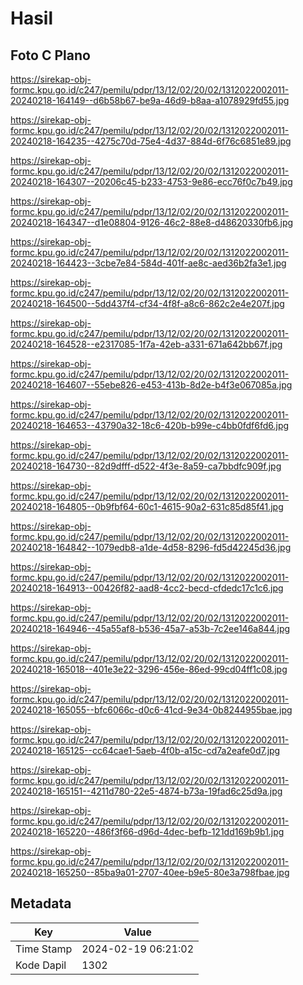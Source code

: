 # Hasil

## Foto C Plano

https://sirekap-obj-formc.kpu.go.id/c247/pemilu/pdpr/13/12/02/20/02/1312022002011-20240218-164149--d6b58b67-be9a-46d9-b8aa-a1078929fd55.jpg

https://sirekap-obj-formc.kpu.go.id/c247/pemilu/pdpr/13/12/02/20/02/1312022002011-20240218-164235--4275c70d-75e4-4d37-884d-6f76c6851e89.jpg

https://sirekap-obj-formc.kpu.go.id/c247/pemilu/pdpr/13/12/02/20/02/1312022002011-20240218-164307--20206c45-b233-4753-9e86-ecc76f0c7b49.jpg

https://sirekap-obj-formc.kpu.go.id/c247/pemilu/pdpr/13/12/02/20/02/1312022002011-20240218-164347--d1e08804-9126-46c2-88e8-d48620330fb6.jpg

https://sirekap-obj-formc.kpu.go.id/c247/pemilu/pdpr/13/12/02/20/02/1312022002011-20240218-164423--3cbe7e84-584d-401f-ae8c-aed36b2fa3e1.jpg

https://sirekap-obj-formc.kpu.go.id/c247/pemilu/pdpr/13/12/02/20/02/1312022002011-20240218-164500--5dd437f4-cf34-4f8f-a8c6-862c2e4e207f.jpg

https://sirekap-obj-formc.kpu.go.id/c247/pemilu/pdpr/13/12/02/20/02/1312022002011-20240218-164528--e2317085-1f7a-42eb-a331-671a642bb67f.jpg

https://sirekap-obj-formc.kpu.go.id/c247/pemilu/pdpr/13/12/02/20/02/1312022002011-20240218-164607--55ebe826-e453-413b-8d2e-b4f3e067085a.jpg

https://sirekap-obj-formc.kpu.go.id/c247/pemilu/pdpr/13/12/02/20/02/1312022002011-20240218-164653--43790a32-18c6-420b-b99e-c4bb0fdf6fd6.jpg

https://sirekap-obj-formc.kpu.go.id/c247/pemilu/pdpr/13/12/02/20/02/1312022002011-20240218-164730--82d9dfff-d522-4f3e-8a59-ca7bbdfc909f.jpg

https://sirekap-obj-formc.kpu.go.id/c247/pemilu/pdpr/13/12/02/20/02/1312022002011-20240218-164805--0b9fbf64-60c1-4615-90a2-631c85d85f41.jpg

https://sirekap-obj-formc.kpu.go.id/c247/pemilu/pdpr/13/12/02/20/02/1312022002011-20240218-164842--1079edb8-a1de-4d58-8296-fd5d42245d36.jpg

https://sirekap-obj-formc.kpu.go.id/c247/pemilu/pdpr/13/12/02/20/02/1312022002011-20240218-164913--00426f82-aad8-4cc2-becd-cfdedc17c1c6.jpg

https://sirekap-obj-formc.kpu.go.id/c247/pemilu/pdpr/13/12/02/20/02/1312022002011-20240218-164946--45a55af8-b536-45a7-a53b-7c2ee146a844.jpg

https://sirekap-obj-formc.kpu.go.id/c247/pemilu/pdpr/13/12/02/20/02/1312022002011-20240218-165018--401e3e22-3296-456e-86ed-99cd04ff1c08.jpg

https://sirekap-obj-formc.kpu.go.id/c247/pemilu/pdpr/13/12/02/20/02/1312022002011-20240218-165055--bfc6066c-d0c6-41cd-9e34-0b8244955bae.jpg

https://sirekap-obj-formc.kpu.go.id/c247/pemilu/pdpr/13/12/02/20/02/1312022002011-20240218-165125--cc64cae1-5aeb-4f0b-a15c-cd7a2eafe0d7.jpg

https://sirekap-obj-formc.kpu.go.id/c247/pemilu/pdpr/13/12/02/20/02/1312022002011-20240218-165151--4211d780-22e5-4874-b73a-19fad6c25d9a.jpg

https://sirekap-obj-formc.kpu.go.id/c247/pemilu/pdpr/13/12/02/20/02/1312022002011-20240218-165220--486f3f66-d96d-4dec-befb-121dd169b9b1.jpg

https://sirekap-obj-formc.kpu.go.id/c247/pemilu/pdpr/13/12/02/20/02/1312022002011-20240218-165250--85ba9a01-2707-40ee-b9e5-80e3a798fbae.jpg


## Metadata

| Key        | Value               |
| ---------- | ------------------- |
| Time Stamp | 2024-02-19 06:21:02 |
| Kode Dapil | 1302                |




